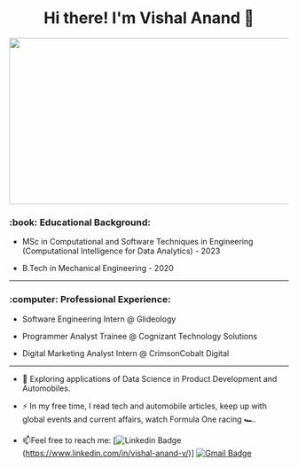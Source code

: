 <div id="header" align="center">
<h1>
Hi there! I'm  Vishal Anand 👋
</h1>
</div> 

<div align="center">
  <img src="https://media.giphy.com/media/dWesBcTLavkZuG35MI/giphy.gif" width="600" height="300"/>
</div>

<div id="header">
<h3>
:book: Educational Background:
</h3>
</div>

- MSc in Computational and Software Techniques in Engineering (Computational Intelligence for Data Analytics) - 2023

- B.Tech in Mechanical Engineering - 2020

---

<div id="header">
<h3>
:computer: Professional Experience:
</h3>
</div>

- Software Engineering Intern @ Glideology

- Programmer Analyst Trainee @ Cognizant Technology Solutions

- Digital Marketing Analyst Intern @ CrimsonCobalt Digital

---

- :seedling: Exploring applications of Data Science in Product Development and Automobiles.

- :zap: In my free time, I read tech and automobile articles, keep up with global events and current affairs, watch Formula One racing :racing_car:.

- :mailbox:Feel free to reach me: [![Linkedin Badge](https://img.shields.io/badge/-Vishal_Anand_Vasudevan-blue?style=flat&logo=Linkedin&logoColor=white)(https://www.linkedin.com/in/vishal-anand-v/)] [![Gmail Badge](https://img.shields.io/badge/Gmail-D14836?style=for-the-badge&logo=gmail&logoColor=white)](mailto:vishal97ad@gmail.com)

<!--
**VishalAnandV/VishalAnandV** is a ✨ _special_ ✨ repository because its `README.md` (this file) appears on your GitHub profile.

Here are some ideas to get you started:

- 🔭 I’m currently working on ...
- 🌱 I’m currently learning ...
- 👯 I’m looking to collaborate on ...
- 🤔 I’m looking for help with ...
- 💬 Ask me about ...
- 📫 How to reach me: ...
- 😄 Pronouns: ...
- ⚡ Fun fact: ...
-->
